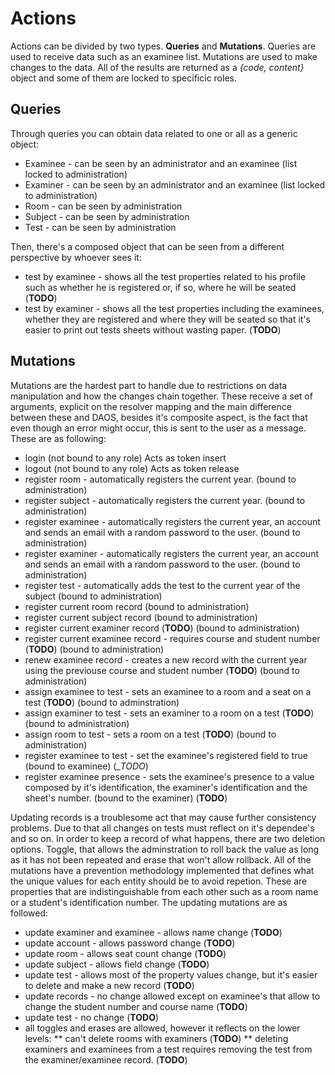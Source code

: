 
# Actions
Actions can be divided by two types. __Queries__ and __Mutations__. Queries are used to receive data such as an examinee list. Mutations are used to make changes to the data. All of the results are returned as a _{code, content}_ object and some of them are locked to specificic roles.

## Queries
Through queries you can obtain data related to one or all as a generic object:
* Examinee - can be seen by an administrator and an examinee (list locked to administration)
* Examiner - can be seen by an administrator and an examinee (list locked to administration)
* Room - can be seen by administration
* Subject - can be seen by administration
* Test - can be seen by administration

Then, there's a composed object that can be seen from a different perspective by whoever sees it:
* test by examinee - shows all the test properties related to his profile such as whether he is registered or, if so, where he will be seated (__TODO__)
* test by examiner - shows all the test properties including the examinees, whether they are registered and where they will be seated so that it's easier to print out tests sheets without wasting paper. (__TODO__)

## Mutations
Mutations are the hardest part to handle due to restrictions on data manipulation and how the changes chain together. These receive a set of arguments, explicit on the resolver mapping and the main difference between these and DAOS, besides it's composite aspect, is the fact that even though an error might occur, this is sent to the user as a message. These are as following:
* login (not bound to any role) Acts as token insert
* logout (not bound to any role) Acts as token release
* register room - automatically registers the current year. (bound to administration)
* register subject - automatically registers the current year. (bound to administration)
* register examinee - automatically registers the current year, an account and sends an email with a random password to the user. (bound to administration)
* register examiner - automatically registers the current year, an account and sends an email with a random password to the user. (bound to administration)
* register test - automatically adds the test to the current year of the subject (bound to administration)
* register current room record (bound to administration)
* register current subject record (bound to administration)
* register current examiner record (__TODO__) (bound to administration)
* register current examinee record - requires course and student number (__TODO__) (bound to administration)
* renew examinee record - creates a new record with the current year using the previouse course and student number (__TODO__) (bound to administration)
* assign examinee to test - sets an examinee to a room and a seat on a test (__TODO__) (bound to adminstration)
* assign examiner to test - sets an examiner to a room on a test (__TODO__) (bound to administration)
* assign room to test - sets a room on a test (__TODO__) (bound to administration)
* register examinee to test - set the examinee's registered field to true (bound to examinee) (__TODO_)
* register examinee presence - sets the examinee's presence to a value composed by it's identification, the examiner's identification and the sheet's number. (bound to the examiner) (__TODO__)

Updating records is a troublesome act that may cause further consistency problems. Due to that all changes on tests must reflect on it's dependee's and so on. In order to keep a record of what happens, there are two deletion options. Toggle, that allows the adminstration to roll back the value as long as it has not been repeated and erase that won't allow rollback. All of the mutations have a prevention methodology implemented that defines what the unique values for each entity should be to avoid repetion. These are properties that are indistinguishable from each other such as a room name or a student's identification number.  The updating mutations are as followed:

* update examiner and examinee - allows name change (__TODO__)
* update account - allows password change (__TODO__)
* update room - allows seat count change (__TODO__)
* update subject - allows field change (__TODO__)
* update test - allows most of the property values change, but it's easier to delete and make a new record (__TODO__)
* update records - no change allowed except on examinee's that allow to change the student number and course name (__TODO__)
* update test - no change (__TODO__)
* all toggles and erases are allowed, however it reflects on the lower levels:
** can't delete rooms with examiners (__TODO__)
** deleting examiners and examinees from a test requires removing the test from the examiner/examinee record. (__TODO__)
